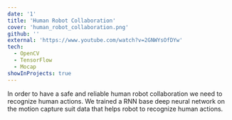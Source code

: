 ```yaml
---
date: '1'
title: 'Human Robot Collaboration'
cover: 'human_robot_collaboration.png'
github: ''
external: 'https://www.youtube.com/watch?v=2GNWYsOfDYw'
tech:
  - OpenCV
  - TensorFlow
  - Mocap
showInProjects: true
---
```


In order to have a safe and reliable human robot collaboration we need to recognize human actions. We trained a RNN base deep neural network on the motion capture suit data that helps robot to recognize human actions.

